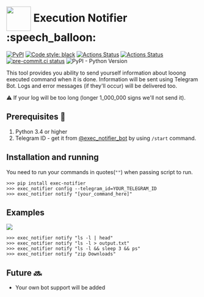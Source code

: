 <h1> <img align="center" width="64" height="64" src="https://habrastorage.org/webt/x8/jn/ao/x8jnaoprxwqpopluc_oldypk284.png"> Execution Notifier :speech_balloon: </h1>

[![PyPI](https://img.shields.io/pypi/v/exec-notifier)](https://pypi.org/project/exec-notifier/)
[![Code style: black](https://img.shields.io/badge/code%20style-black-000000.svg)](https://github.com/psf/black)
[![Actions Status](https://github.com/tikerlade/exec-notifier/workflows/Deploy%20Bot/badge.svg)](https://github.com/tikerlade/exec-notifier/actions/)
[![Actions Status](https://github.com/tikerlade/exec-notifier/workflows/Release%20to%20PyPI/badge.svg)](https://github.com/tikerlade/exec-notifier/actions/)
[![pre-commit.ci status](https://results.pre-commit.ci/badge/github/tikerlade/exec-notifier/master.svg)](https://results.pre-commit.ci/latest/github/tikerlade/exec-notifier/master)
![PyPI - Python Version](https://img.shields.io/pypi/pyversions/exec-notifier)

This tool provides you ability to send yourself information about looong executed command when it is done. Information will be sent using Telegram Bot. Logs and error messages (if they'll occur) will be delivered too.

:warning: If your log will be too long (longer 1_000_000 signs we'll not send it).

## Prerequisites :bookmark_tabs:

1. Python 3.4 or higher
2. Telegram ID - get it from [@exec_notifier_bot](https://telegram.me/exec_notifier_bot) by using `/start` command.

## Installation and running
You need to run your commands in quotes(`""`) when passing script to run.

```shell
>>> pip install exec-notifier
>>> exec_notifier config --telegram_id=YOUR_TELEGRAM_ID
>>> exec_notifier notify "[your_command_here]"
```

## Examples

<img src="https://lh3.googleusercontent.com/EQnYfVlArfCElfzqxlXRT8fbB-t5wzeLzJITBcjF7CqsGoN9YshEoswGx1YlOGaWwM9yY9eH4SyVGWzqo-QVV56oq_CKMnymdQ1J6t0UGFpswQmk_ZJc1QMFu9wi16dDUmF1N-jrqkG3zaeCDhKOL9ijMqwTalGW5jHI37e0MOeBnBsO3BkOlCxotwVZPJHrz1RWHYiXcCxnp14iApG1YFCa9Ak6rSeLGJXJlccSRkeg4tkvyXP32QaJzHvHiQygni8rTF0eDpaHxPDwgtbEjlp6Xgxw8I3Lr1kmEHl3TzqtEGkHiQQDM-k5m6ICnJ7c3bqGoMPsjLW0QF--IOEr_Dhj_BEr_a5GC1IOMq8y23WU31Pcd7irb3tsalqxg3ndOlBoyAUUoAIFduWFRb8FfYQGjITC3-WcvC_FMdAE45QKTaMvDzt8xG51YlDTtRn5dEDZ81k2_T13B4cd1QbBD5QRtCPGqhsz9TGPzJ8S16V11UQ4au677Qw8tjN4BPQNc2vUD1R-c6ulMzsENs8bp3dYRTYHaJZRFdNNLrdrqpbvLsMIAwoBKOhUmIEKo81gWcRMd3kv0ByTv3-mHa80LGMIibHKqcYe1DqUQpmu7At7URqqDqRjOv5ZaSxT7V28bq636cLsjuA82Tno4-cBJtvlSMT5mf0LX12-EwHze5jEYH_raJBmQo7XIoO-Zz8=w1080-h608-no?authuser=0">

```shell
>>> exec_notifier notify "ls -l | head"
>>> exec_notifier notify "ls -l > output.txt"
>>> exec_notifier notify "ls -l && sleep 3 && ps"
>>> exec_notifier notify "zip Downloads"
```

## Future :soon:
* Your own bot support will be added
